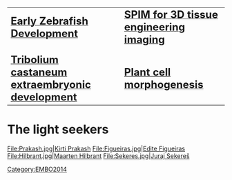 ---
---
|                                                                                                                                       |                                                                                                                    |
| ------------------------------------------------------------------------------------------------------------------------------------- | ------------------------------------------------------------------------------------------------------------------ |
| [<span style="font-size:150%">**Early Zebrafish Development**</span>](EarlyZebrafishDevelopment "wikilink")                           | [<span style="font-size:150%">**SPIM for 3D tissue engineering imaging**</span>](3D_Tissue_Engineering "wikilink") |
|                                                                                                                                       |                                                                                                                    |
|                                                                                                                                       |                                                                                                                    |
| [<span style="font-size:150%">**Tribolium castaneum extraembryonic development**</span>](TriboliumExtraembryonicMembranes "wikilink") | [<span style="font-size:150%">**Plant cell morphogenesis**</span>](PlantCellMorphogenesis "wikilink")              |

# The light seekers

<File:Prakash.jpg>|[Kirti Prakash](User:Kirti "wikilink")
<File:Figueiras.jpg>|[Edite Figueiras](User:Edite "wikilink")
<File:Hilbrant.jpg>|[Maarten Hilbrant](User:Maarten "wikilink")
<File:Sekeres.jpg>|[Juraj Sekereš](User:Juraj "wikilink")

[Category:EMBO2014](Category:EMBO2014 "wikilink")
